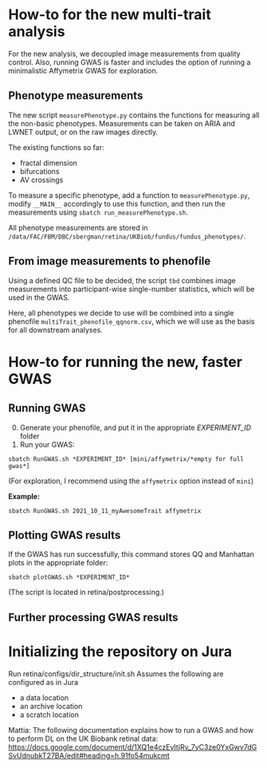 # How-to for the new multi-trait analysis
For the new analysis, we decoupled image measurements from quality control. Also, running GWAS is faster and includes the option of running a minimalistic Affymetrix GWAS for exploration.

## Phenotype measurements
The new script `measurePhenotype.py` contains the functions for measuring all the non-basic phenotypes. Measurements can be taken on ARIA and LWNET output, or on the raw images directly.

The existing functions so far:
* fractal dimension
* bifurcations
* AV crossings

To measure a specific phenotype, add a function to `measurePhenotype.py`, modify `__MAIN__` accordingly to use this function, and then run the measurements using `sbatch run_measurePhenotype.sh`.

All phenotype measurements are stored in `/data/FAC/FBM/DBC/sbergman/retina/UKBiob/fundus/fundus_phenotypes/`.

## From image measurements to phenofile
Using a defined QC file to be decided, the script `tbd` combines image measurements into participant-wise single-number statistics, which will be used in the GWAS.

Here, all phenotypes we decide to use will be combined into a single phenofile `multiTrait_phenofile_qqnorm.csv`, which we will use as the basis for all downstream analyses.

# How-to for running the new, faster GWAS
## Running GWAS
0) Generate your phenofile, and put it in the appropriate *EXPERIMENT_ID* folder
1) Run your GWAS:

`sbatch RunGWAS.sh *EXPERIMENT_ID* [mini/affymetrix/*empty for full gwas*]`

(For exploration, I recommend using the `affymetrix` option instead of `mini`)

**Example:**

`sbatch RunGWAS.sh 2021_10_11_myAwesomeTrait affymetrix`

## Plotting GWAS results
If the GWAS has run successfully, this command stores QQ and Manhattan plots in the appropriate folder:

`sbatch plotGWAS.sh *EXPERIMENT_ID*`

(The script is located in retina/postprocessing.)

## Further processing GWAS results

# Initializing the repository on Jura

Run retina/configs/dir_structure/init.sh
  Assumes the following are configured as in Jura
  - a data location
  - an archive location
  - a scratch location

Mattia: The following documentation explains how to run a GWAS and how to perform DL on the UK Biobank retinal data:
https://docs.google.com/document/d/1XQ1e4czEvItjRv_7yC3ze0YxGwv7dGSvUdnubkT27BA/edit#heading=h.91fo54mukcmt
